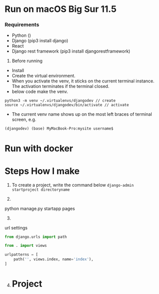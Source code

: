 # Run on macOS Big Sur 11.5
### Requirements
- Python ()
- Django (pip3 install django)
- React
- Django rest framework (pip3 install djangorestframework)

1. Before running 
- Install 
- Create the virtual environment.
- When you activate the venv, it sticks on the current terminal instance. The activation terminates if the terminal closed.
- below code make the venv.
```
python3 -m venv ~/.virtualenvs/djangodev // create
source ~/.virtualenvs/djangodev/bin/activate // activate
```
- The current venv name shows up on the most left braces of terminal screen, e.g.
```
(djangodev) (base) MyMacBook-Pro:mysite username$ 
```
# Run with docker


# Steps How I make
1. To create a project, write the command below
```django-admin startproject directoryname```

2.
python manage.py startapp pages

3. 
url settings

```pages.urls.py
from django.urls import path

from . import views

urlpatterns = [
    path('', views.index, name='index'),
]
```

4. # Project
